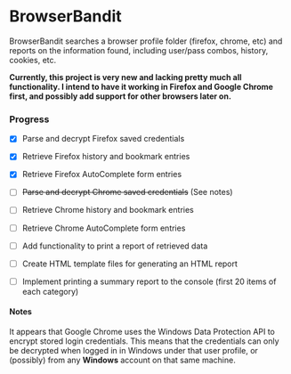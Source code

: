 # BrowserBandit

BrowserBandit searches a browser profile folder (firefox, chrome, etc) and reports on the information found, including user/pass combos, history, cookies, etc.

**Currently, this project is very new and lacking pretty much all functionality. I intend to have it working in Firefox and Google Chrome first, and possibly add support for other browsers later on.**

### Progress

- [x] Parse and decrypt Firefox saved credentials
- [x] Retrieve Firefox history and bookmark entries
- [x] Retrieve Firefox AutoComplete form entries

- [ ] ~~Parse and decrypt Chrome saved credentials~~ (See notes)
- [ ] Retrieve Chrome history and bookmark entries
- [ ] Retrieve Chrome AutoComplete form entries

- [ ] Add functionality to print a report of retrieved data
- [ ] Create HTML template files for generating an HTML report
- [ ] Implement printing a summary report to the console (first 20 items of each category)


#### Notes

It appears that Google Chrome uses the Windows Data Protection API to encrypt stored login credentials. This means that the credentials can only be decrypted when logged in in Windows under that user profile, or (possibly) from any **Windows** account on that same machine.